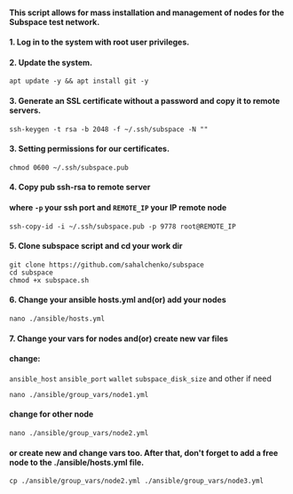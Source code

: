 
#### This script allows for mass installation and management of nodes for the Subspace test network.

#### 1. Log in to the system with root user privileges.
#### 2. Update the system.
```
apt update -y && apt install git -y
```
#### 3. Generate an SSL certificate without a password and copy it to remote servers.
```
ssh-keygen -t rsa -b 2048 -f ~/.ssh/subspace -N ""
```
#### 3. Setting permissions for our certificates.
```
chmod 0600 ~/.ssh/subspace.pub
```
#### 4. Copy pub ssh-rsa to remote server
#### where ```-p``` your ssh port and ``` REMOTE_IP ``` your IP remote node
```
ssh-copy-id -i ~/.ssh/subspace.pub -p 9778 root@REMOTE_IP
```
#### 5. Clone subspace script and cd your work dir
```
git clone https://github.com/sahalchenko/subspace
cd subspace
chmod +x subspace.sh
```
#### 6. Change your ansible hosts.yml and(or) add your nodes
```
nano ./ansible/hosts.yml
```
#### 7. Change your vars for nodes and(or) create new var files
#### change:
```ansible_host``` ```ansible_port``` ```wallet``` ```subspace_disk_size``` and other if need
```
nano ./ansible/group_vars/node1.yml
```
#### change for other node 
```
nano ./ansible/group_vars/node2.yml
```
#### or create new and change vars too. After that, don't forget to add a free node to the ./ansible/hosts.yml file.
```
cp ./ansible/group_vars/node2.yml ./ansible/group_vars/node3.yml
```

